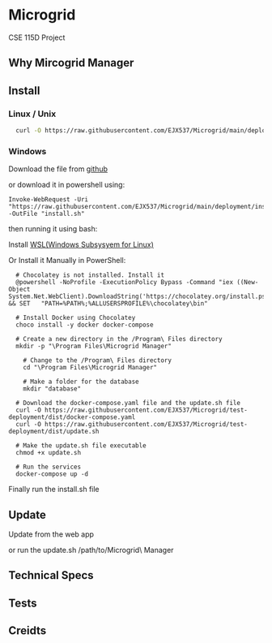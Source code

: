 # Microgrid
CSE 115D Project

## Why Mircogrid Manager

## Install

### Linux / Unix

```bash
  curl -O https://raw.githubusercontent.com/EJX537/Microgrid/main/deployment/install.sh | bash
```

### Windows

Download the file from [github](https://github.com/EJX537/Microgrid/blob/main/deployment/install.sh)

or download it in powershell using:

```
Invoke-WebRequest -Uri "https://raw.githubusercontent.com/EJX537/Microgrid/main/deployment/install.sh" -OutFile "install.sh"
```

then running it using bash:

Install [WSL(Windows Subsysyem for Linux)](https://www.thewindowsclub.com/how-to-run-sh-or-shell-script-file-in-windows-10)

Or Install it Manually in PowerShell:
```
  # Chocolatey is not installed. Install it
  @powershell -NoProfile -ExecutionPolicy Bypass -Command "iex ((New-Object System.Net.WebClient).DownloadString('https://chocolatey.org/install.ps1'))" && SET   "PATH=%PATH%;%ALLUSERSPROFILE%\chocolatey\bin"

  # Install Docker using Chocolatey
  choco install -y docker docker-compose

  # Create a new directory in the /Program\ Files directory
  mkdir -p "\Program Files\Microgrid Manager"

	# Change to the /Program\ Files directory
	cd "\Program Files\Microgrid Manager"

	# Make a folder for the database
	mkdir "database"

  # Download the docker-compose.yaml file and the update.sh file
  curl -O https://raw.githubusercontent.com/EJX537/Microgrid/test-deployment/dist/docker-compose.yaml
  curl -O https://raw.githubusercontent.com/EJX537/Microgrid/test-deployment/dist/update.sh

  # Make the update.sh file executable
  chmod +x update.sh

  # Run the services
  docker-compose up -d

```

Finally run the install.sh file

## Update
Update from the web app

or run the update.sh /path/to/Microgrid\ Manager

## Technical Specs

## Tests

## Creidts


